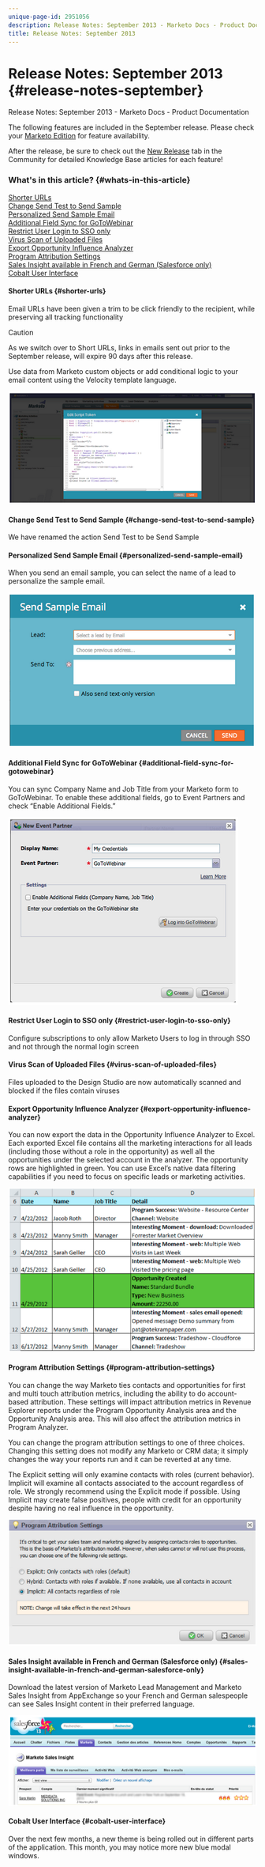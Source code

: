 ```yaml
---
unique-page-id: 2951056
description: Release Notes: September 2013 - Marketo Docs - Product Documentation
title: Release Notes: September 2013
---
```


# Release Notes: September 2013 {#release-notes-september}

Release Notes: September 2013 - Marketo Docs - Product Documentation

The following features are included in the September release. Please check your [Marketo Edition](http://docs.marketo.com/display/docs/assets/pricing.php) for feature availability.

After the release, be sure to check out the [New Release](release-notes-december-2013.md) tab in the Community for detailed Knowledge Base articles for each feature!

### What's in this article? {#whats-in-this-article}

[Shorter URLs](#shorter-urls)  
[Change Send Test to Send Sample](#change-send-test-to-send-sample)  
[Personalized Send Sample Email](#personalized-send-sample-email)  
[Additional Field Sync for GoToWebinar](#additional-field-sync-for-gotowebinar)  
[Restrict User Login to SSO only](#restrict-user-login-to-sso-only)  
[Virus Scan of Uploaded Files](#virus-scan-of-uploaded-files)  
[Export Opportunity Influence Analyzer](#export-opportunity-influence-analyzer)  
[Program Attribution Settings](#program-attribution-settings)  
[Sales Insight available in French and German (Salesforce only)](#sales-insight-available-in-french-and-german-salesforce-only)  
[Cobalt User Interface](#cobalt-user-interface)

#### Shorter URLs {#shorter-urls}

Email URLs have been given a trim to be click friendly to the recipient, while preserving all tracking functionality

>[!CAUTION]
>
>As we switch over to Short URLs, links in emails sent out prior to the September release, will expire 90 days after this release.

Use data from Marketo custom objects or add conditional logic to your email content using the Velocity template language.

![](assets/image2014-9-22-17-3a10-3a56.png)

#### Change Send Test to Send Sample {#change-send-test-to-send-sample}

We have renamed the action Send Test to be Send Sample

#### Personalized Send Sample Email {#personalized-send-sample-email}

When you send an email sample, you can select the name of a lead to personalize the sample email.

![](assets/image2014-9-22-17-3a11-3a22.png)

#### Additional Field Sync for GoToWebinar {#additional-field-sync-for-gotowebinar}

You can sync Company Name and Job Title from your Marketo form to GoToWebinar. To enable these additional fields, go to Event Partners and check “Enable Additional Fields.”

![](assets/image2014-9-22-17-3a11-3a53.png)

#### Restrict User Login to SSO only {#restrict-user-login-to-sso-only}

Configure subscriptions to only allow Marketo Users to log in through SSO and not through the normal login screen

#### Virus Scan of Uploaded Files {#virus-scan-of-uploaded-files}

Files uploaded to the Design Studio are now automatically scanned and blocked if the files contain viruses

#### Export Opportunity Influence Analyzer {#export-opportunity-influence-analyzer}

You can now export the data in the Opportunity Influence Analyzer to Excel. Each exported Excel file contains all the marketing interactions for all leads (including those without a role in the opportunity) as well all the opportunities under the selected account in the analyzer. The opportunity rows are highlighted in green. You can use Excel’s native data filtering capabilities if you need to focus on specific leads or marketing activities.

![](assets/image2014-9-22-17-3a12-3a23.png)

#### Program Attribution Settings {#program-attribution-settings}

You can change the way Marketo ties contacts and opportunities for first and multi touch attribution metrics, including the ability to do account-based attribution. These settings will impact attribution metrics in Revenue Explorer reports under the Program Opportunity Analysis area and the Opportunity Analysis area. This will also affect the attribution metrics in Program Analyzer.

You can change the program attribution settings to one of three choices. Changing this setting does not modify any Marketo or CRM data; it simply changes the way your reports run and it can be reverted at any time.

The Explicit setting will only examine contacts with roles (current behavior). Implicit will examine all contacts associated to the account regardless of role. We strongly recommend using the Explicit mode if possible. Using Implicit may create false positives, people with credit for an opportunity despite having no real influence in the opportunity.

![](assets/image2014-9-22-17-3a12-3a43.png)

#### Sales Insight available in French and German (Salesforce only) {#sales-insight-available-in-french-and-german-salesforce-only}

Download the latest version of Marketo Lead Management and Marketo Sales Insight from AppExchange so your French and German salespeople can see Sales Insight content in their preferred language.

![](assets/image2014-9-22-17-3a13-3a12.png)

#### Cobalt User Interface {#cobalt-user-interface}

Over the next few months, a new theme is being rolled out in different parts of the application. This month, you may notice more new blue modal windows.
